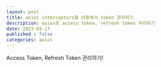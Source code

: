 ```yaml
---
layout: post
title: axios interceptors를 이용해서 token 관리하기
description: axios로 access token, refresh token 처리하기
date: 2023-03-17
published : false
categories: axios
---
```


Access Token, Refresh Token 관리하기!